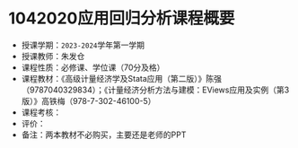 # 1042020应用回归分析课程概要

+ 授课学期：`2023-2024`学年第一学期
+ 授课教师：朱发仓
+ 课程性质：必修课、学位课（70分及格）
+ 课程教材：《高级计量经济学及Stata应用（第二版）》陈强（9787040329834）；《计量经济分析方法与建模：EViews应用及实例（第3版）》高铁梅（978-7-302-46100-5）
+ 课程考核：
+ 评价：
+ 备注：两本教材不必购买，主要还是老师的PPT
